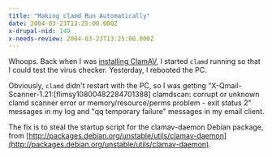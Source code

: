```yaml
---
title: "Making clamd Run Automatically"
date: 2004-03-23T13:25:00.000Z
x-drupal-nid: 149
x-needs-review: 2004-03-23T13:25:00.000Z
---
```

Whoops. Back when I was [installing ClamAV](/node/view/178), I started `clamd` running so that I could test the virus checker. Yesterday, I rebooted the PC.

Obviously, `clamd` didn't restart with the PC, so I was getting "X-Qmail-Scanner-1.21:[flimsy10800482284701388] clamdscan: corrupt or unknown clamd scanner error or memory/resource/perms problem - exit status 2" messages in my log and "qq temporary failure" messages in my email client.

The fix is to steal the startup script for the clamav-daemon Debian package, from [http://packages.debian.org/unstable/utils/clamav-daemon](http://packages.debian.org/unstable/utils/clamav-daemon).
